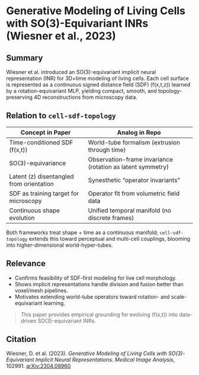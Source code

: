 # Generative Modeling of Living Cells with SO(3)-Equivariant INRs (Wiesner et al., 2023)

## Summary
Wiesner et al. introduced an SO(3)-equivariant implicit neural representation (INR) for 3D+time modeling of living cells. Each cell surface is represented as a continuous signed distance field (SDF) \(f(x,t,z)\) learned by a rotation-equivariant MLP, yielding compact, smooth, and topology-preserving 4D reconstructions from microscopy data.

## Relation to `cell-sdf-topology`
| Concept in Paper | Analog in Repo |
|------------------|----------------|
| Time-conditioned SDF \(f(x,t)\) | World-tube formalism (extrusion through time) |
| SO(3)-equivariance | Observation-frame invariance (rotation as latent symmetry) |
| Latent \(z\) disentangled from orientation | Synesthetic “operator invariants” |
| SDF as training target for microscopy | Operator fit from volumetric field data |
| Continuous shape evolution | Unified temporal manifold (no discrete frames) |

Both frameworks treat shape + time as a continuous manifold; `cell-sdf-topology` extends this toward perceptual and multi-cell couplings, blooming into higher-dimensional world-hyper-tubes.

## Relevance
- Confirms feasibility of SDF-first modeling for live cell morphology.
- Shows implicit representations handle division and fusion better than voxel/mesh pipelines.
- Motivates extending world-tube operators toward rotation- and scale-equivariant learning.

> This paper provides empirical grounding for evolving \(f(x,t)\) into data-driven SO(3)-equivariant INRs.

## Citation
Wiesner, D. et al. (2023). *Generative Modeling of Living Cells with SO(3)-Equivariant Implicit Neural Representations.* *Medical Image Analysis*, 102991. [arXiv:2304.08960](https://arxiv.org/abs/2304.08960)
